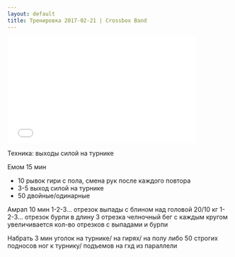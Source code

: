 ```yaml
---
layout: default
title: Тренировка 2017-02-21 | Crossbox Band
---
```

<iframe src="//vk.com/video_ext.php?oid=-100377208&id=456239046&hash=82c4ab834d558a3a&sd" width="426" height="240" frameborder="0" allowfullscreen></iframe>

Техника: выходы силой на турнике

Емом 15 мин
- 10 рывок гири с пола, смена рук после каждого повтора
- 3-5 выход силой на турнике
- 50 двойные/одинарные

Амрап 10 мин
1-2-3... отрезок выпады с блином над головой 20/10 кг
1-2-3... отрезок бурпи в длину
3 отрезка челночный бег
с каждым кругом увеличивается кол-во отрезков с выпадами и бурпи

Набрать 3 мин уголок на турнике/ на гирях/ на полу
либо 50 строгих подносов ног к турнику/ подъемов на гхд из параллели 